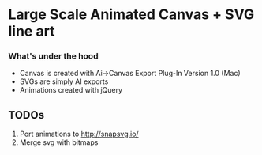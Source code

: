 # Large Scale Animated Canvas + SVG line art

### What's under the hood

* Canvas is created with Ai->Canvas Export Plug-In Version 1.0 (Mac)
* SVGs are simply AI exports
* Animations created with jQuery


## TODOs


1. Port animations to http://snapsvg.io/
2. Merge svg with bitmaps 

